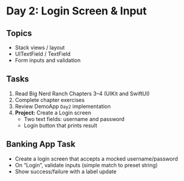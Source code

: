 # Day 2: Login Screen & Input

## Topics
- Stack views / layout
- UITextField / TextField
- Form inputs and validation

## Tasks
1. Read Big Nerd Ranch Chapters 3–4 (UIKit and SwiftUI)
2. Complete chapter exercises
3. Review DemoApp `Day2` implementation
4. **Project:** Create a Login screen
   - Two text fields: username and password
   - Login button that prints result

## Banking App Task
- Create a login screen that accepts a mocked username/password
- On “Login”, validate inputs (simple match to preset string)
- Show success/failure with a label update
